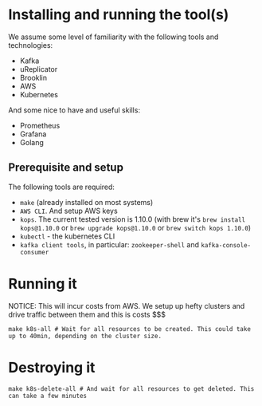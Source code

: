 # Installing and running the tool(s)

We assume some level of familiarity with the following tools and technologies:

* Kafka
* uReplicator
* Brooklin
* AWS
* Kubernetes

And some nice to have and useful skills:

* Prometheus
* Grafana
* Golang

## Prerequisite and setup

The following tools are required:
* `make` (already installed on most systems)
* `AWS CLI`. And setup AWS keys
* `kops`. The current tested version is 1.10.0 (with brew it's `brew install kops@1.10.0` or `brew upgrade kops@1.10.0` or `brew switch kops 1.10.0`)
* `kubectl` - the kubernetes CLI
* `kafka client tools`, in particular: `zookeeper-shell` and `kafka-console-consumer`

# Running it

NOTICE: This will incur costs from AWS. We setup up hefty clusters and drive traffic between them and this is costs $$$

```
make k8s-all # Wait for all resources to be created. This could take up to 40min, depending on the cluster size.
```

# Destroying it

```
make k8s-delete-all # And wait for all resources to get deleted. This can take a few minutes
```
